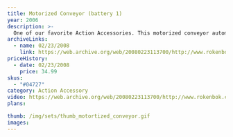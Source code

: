 ```yaml
---
title: Motorized Conveyor (battery 1)
year: 2006
description: >-
  One of our favorite Action Accessories. This motorized conveyor automatically starts when you dump ROKs (balls) in and then automatically stops once the ROKs are gone! And this latest version of our Conveyor no longer needs to be plugged in - it runs on batteries so you can put it anywhere and have as many as you want in your world. Chain them together to move loads as high as you dare! Works with any Start Set and requires three AA batteries (not included).
archiveLinks:
  - name: 02/23/2008
    link: https://web.archive.org/web/20080223113700/http://www.rokenbok.com/catalog/pd_aa_04727.html
priceHistory:
  - date: 02/23/2008
    price: 34.99
skus:
  - "#04727"
category: Action Accessory
video: https://web.archive.org/web/20080223113700/http://www.rokenbok.com/vids/MotConveyr180.wmv
plans:

thumb: /img/sets/thumb_motortized_conveyor.gif
images:
---
```

